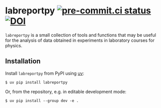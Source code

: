 # labreportpy [![pre-commit.ci status](https://results.pre-commit.ci/badge/github/aknierim/labreportpy/main.svg)](https://results.pre-commit.ci/latest/github/aknierim/labreportpy/main)[![DOI](https://zenodo.org/badge/723507832.svg)](https://zenodo.org/badge/latestdoi/723507832)

`labreportpy` is a small collection of tools and functions that may be useful for
the analysis of data obtained in experiments in laboratory courses for physics.

## Installation

Install `labreportpy` from PyPI using [uv](https://docs.astral.sh/uv/):
```
$ uv pip install labreportpy
```

Or, from the repository, e.g. in editable development mode:
```
$ uv pip install --group dev -e .
```
